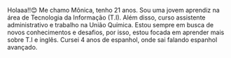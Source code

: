 Holaaa!!😊
Me chamo Mônica, tenho 21 anos.
Sou uma jovem aprendiz na área de Tecnologia da Informação (T.I).
Além disso, curso assistente administrativo e trabalho na União Química.
Estou sempre em busca de novos conhecimentos e desafios, por isso, estou focada em aprender mais sobre T.I e inglês.
Cursei 4 anos de espanhol, onde sai falando espanhol avançado.









































